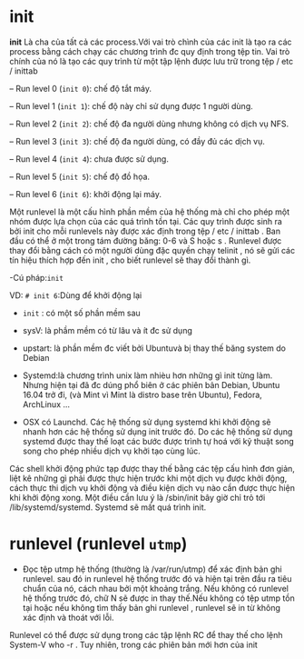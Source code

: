 # init
**init** Là cha của tất cả các process.Với vai trò chình của các init là tạo ra các process bằng cách chạy các chương trình đc quy định trong tệp tin. Vai trò chính của nó là tạo các quy trình từ một tập lệnh được lưu trữ trong tệp / etc / inittab

– Run level 0 (`init 0`): chế độ tắt máy.

– Run level 1 (`init 1`): chế độ này chỉ sử dụng được 1 người dùng.

– Run level 2 (`init 2`): chế độ đa người dùng nhưng không có dịch vụ NFS.

– Run level 3 (`init 3`): chế độ đa người dùng, có đầy đủ các dịch vụ.

– Run level 4 (`init 4`): chưa được sử dụng.

– Run level 5 (`init 5`): chế độ đồ họa.

– Run level 6 (`init 6`): khởi động lại máy.

Một runlevel là một cấu hình phần mềm của hệ thống mà chỉ cho phép một nhóm được lựa chọn của các quá trình tồn tại. Các quy trình được sinh ra bởi init cho mỗi runlevels này được xác định trong tệp / etc / inittab . Ban đầu có thể ở một trong tám đường băng: 0-6 và S hoặc s . Runlevel được thay đổi bằng cách có một người dùng đặc quyền chạy telinit , nó sẽ gửi các tín hiệu thích hợp đến init , cho biết runlevel sẽ thay đổi thành gì.

-Cú pháp:`init`

VD: `# init 6`:Dùng để khởi động lại

- `init` : có một số phần mềm sau

- sysV: là phầm mềm có từ lâu và ít đc sử dụng

- upstart: là phần mềm đc viết bởi Ubuntuvà bị thay thế băng system do Debian

- Systemd:là chương trình unix làm nhièu hơn những gì init từng làm. Nhưng hiện tại đã đc dúng phổ biên ở các phiên bản Debian, Ubuntu 16.04 trở đi, (và Mint vì Mint là distro base trên Ubuntu), Fedora, ArchLinux ...
- OSX có Launchd. Các hệ thống sử dụng systemd khi khởi động sẽ nhanh hơn các hệ thống sử dụng init trước đó. Do các hệ thống sử dụng systemd được thay thế loạt các bước được trình tự hoá với kỹ thuật song song cho phép nhiều dịch vụ khởi tạo cùng lúc.

Các shell khởi động phức tạp được thay thế bằng các tệp cấu hình đơn giản, liệt kê những gì phải được thực hiện trước khi một dịch vụ được khởi động, cách thực thi dịch vụ khởi động và điều kiện dịch vụ nào cần được thực hiện khi khởi động xong. Một điều cần lưu ý là /sbin/init bây giờ chỉ trỏ tới /lib/systemd/systemd. Systemd sẽ mất quá trình init.

# runlevel (**runlevel** `utmp`)

- Đọc tệp utmp hệ thống (thường là /var/run/utmp) để xác định bản ghi runlevel. sau đó in runlevel hệ thống trước đó và hiện tại trên đầu ra tiêu chuẩn của nó, cách nhau bởi một khoảng trắng. Nếu không có runlevel hệ thống trước đó, chữ N sẽ được in thay thế.Nếu không có tệp utmp tồn tại hoặc nếu không tìm thấy bản ghi runlevel , runlevel sẽ in từ không xác định và thoát với lỗi.

Runlevel có thể được sử dụng trong các tập lệnh RC để thay thế cho lệnh System-V who -r . Tuy nhiên, trong các phiên bản mới hơn của init
